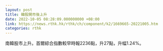 ```yaml
---
layout: post
title: 韓股開市後上升
date: 2022-10-05 08:28:09.000000000 +08:00
link: https://news.rthk.hk/rthk/ch/component/k2/1669665-20221005.htm
categories: rthk
---
```


南韓股市上升。首爾綜合指數較早時報2236點，升27點，升幅1.24%。

